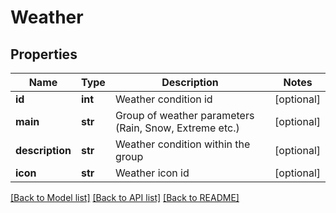 # Weather


## Properties
Name | Type | Description | Notes
------------ | ------------- | ------------- | -------------
**id** | **int** | Weather condition id | [optional] 
**main** | **str** | Group of weather parameters (Rain, Snow, Extreme etc.) | [optional] 
**description** | **str** | Weather condition within the group | [optional] 
**icon** | **str** | Weather icon id | [optional] 

[[Back to Model list]](../README.md#documentation-for-models) [[Back to API list]](../README.md#documentation-for-api-endpoints) [[Back to README]](../README.md)


